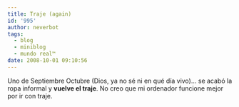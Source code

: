 ```yaml
---
title: Traje (again)
id: '995'
author: neverbot
tags:
  - blog
  - miniblog
  - mundo real™
date: 2008-10-01 09:10:56
---
```


Uno de Septiembre Octubre (Dios, ya no sé ni en qué día vivo)... se acabó la ropa informal y **vuelve el traje**. No creo que mi ordenador funcione mejor por ir con traje.

